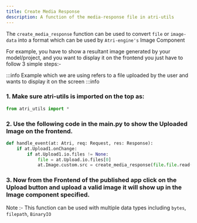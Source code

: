 ```yaml
---
title: Create Media Response
description: A function of the media-response file in atri-utils
---
```


The `create_media_response` function can be used to convert `file` or `image-data` into a format which can be used by `Atri-engine's` Image Component


For example, you have to show a resultant image generated by your model/project, and you want to display it on the frontend you just have to follow 3 simple steps:-



:::info
Example which we are using refers to a file uploaded by the user and wants to display it on the screen
:::info



### 1. Make sure atri-utils is imported on the top as:

```python
from atri_utils import *
```

### 2. Use the following code in the main.py to show the Uploaded Image on the frontend.

```python
def handle_event(at: Atri, req: Request, res: Response):
    if at.Upload1.onChange:
        if at.Upload1.io.files != None:
            file = at.Upload.io.files[0]
            at.Image.custom.src = create_media_response(file.file.read(), mime_type=file.content_type)
```


### 3. Now from the Frontend of the published app click on the Upload button and upload a valid image it will show up in the Image component specified.


Note :- This function can be used with multiple data types including `bytes`, `filepath`, `BinaryIO`